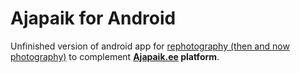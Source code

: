 Ajapaik for Android
================

Unfinished version of android app for [rephotography (then and now photography)](https://en.wikipedia.org/wiki/Rephotography) to complement **[Ajapaik.ee](https://ajapaik.ee) platform**.
